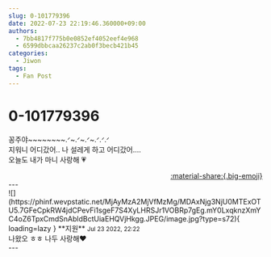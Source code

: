 ```yaml
---
slug: 0-101779396
date: 2022-07-23 22:19:46.360000+09:00
authors:
  - 7bb4817f775b0e0852ef4052eef4e968
  - 6599dbbcaa26237c2ab0f3becb421b45
categories:
  - Jiwon
tags:
  - Fan Post
---
```


# 0-101779396

<div class="post-container" markdown="1">
<div class="content-container md-sidebar__scrollwrap" markdown="1">

꽁주야~~~~~~~~.ᐟ~.ᐟ~.ᐟ~.ᐟ.ᐟ.ᐟ<br>지워니 어디갔어.. 나 설레게 하고 어디갔어....<br>오늘도 내가 마니 사랑해 💗

</div>
</div>

<div style="text-align: right;" markdown="1">
<a href="https://weverse.io/fromis9/fanpost/0-101779396" style="text-align: right;">:material-share:{.big-emoji}</a>
</div>
---

<div class="comments-container md-sidebar__scrollwrap" markdown="1">
<div class="comment" markdown="1">
<div class='id-container' markdown="1">
![](https://phinf.wevpstatic.net/MjAyMzA2MjVfMzMg/MDAxNjg3NjU0MTExOTU5.7GFeCpkRW4jdCPevFi1sgeF7S4XyLHRSJr1VOBRp7gEg.mY0LxqknzXmYC4oZ6TpxCmdSnAbldBctUiaEHQVjHkgg.JPEG/image.jpg?type=s72){ loading=lazy }
**<span class="artist">지원</span>** <small>Jul 23 2022, 22:22</small><br>
</div>
<div class='comment-body' markdown="1">
나왔오 ㅎㅎ 나두 사랑해❤️
</div>
</div>
</div>
---
